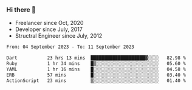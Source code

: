 ### Hi there 👋

- Freelancer since Oct, 2020
- Developer since July, 2017
- Structral Engineer since July, 2012

<!--START_SECTION:waka-->

```txt
From: 04 September 2023 - To: 11 September 2023

Dart           23 hrs 13 mins  ████████████████████▓░░░░   82.98 %
Ruby           1 hr 34 mins    █▒░░░░░░░░░░░░░░░░░░░░░░░   05.60 %
YAML           1 hr 16 mins    █░░░░░░░░░░░░░░░░░░░░░░░░   04.58 %
ERB            57 mins         █░░░░░░░░░░░░░░░░░░░░░░░░   03.40 %
ActionScript   23 mins         ▒░░░░░░░░░░░░░░░░░░░░░░░░   01.40 %
```

<!--END_SECTION:waka-->
